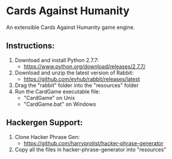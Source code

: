 Cards Against Humanity
======================

An extensible Cards Against Humanity game engine.

## Instructions:

1. Download and install Python 2.7.7:
	* https://www.python.org/download/releases/2.7.7/
2. Download and unzip the latest version of Rabbit:
	* https://github.com/evhub/rabbit/releases/latest
3. Drag the "rabbit" folder into the "resources" folder
4. Run the CardGame executable file:
	* "CardGame" on Unix
	* "CardGame.bat" on Windows

## Hackergen Support:

1. Clone Hacker Phrase Gen:
	* https://github.com/harryprotist/hacker-phrase-generator
2. Copy all the files in hacker-phrase-generator into "resources"
